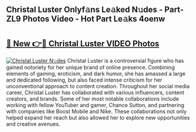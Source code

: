 ## Christal Luster Onlyf𝚊ns Le𝚊ked N𝚞des - Part-ZL9 Photos Video - Hot Part Le𝚊ks 4oenw

# <h2><a href="http://ab43985.deff.icu/?id=Christal+Luster">🔗 New 👉🔴 Christal Luster VIDEO Photos</a></h2>

[![Christal Luster N𝚞des](https://i.imgur.com/rIISA9y.gif)](http://ab43985.deff.icu/?id=Christal+Luster)
Christal Luster is a controversial figure who has gained notoriety for her unique brand of online presence. Combining elements of gaming, eroticism, and dark humor, she has amassed a large and dedicated following, but also faced intense criticism for her unconventional approach to content creation. Throughout her social media career, Christal Luster has collaborated with various influencers, content creators, and brands. Some of her most notable collaborations include working with fellow YouTuber and gamer, Chance Sutton, and partnering with companies like Boost Mobile and Nike. These collaborations not only helped expand her reach but also allowed her to explore new opportunities and creative avenues.
